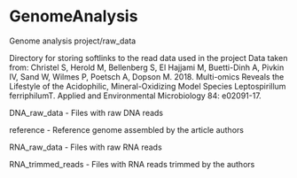 # GenomeAnalysis
Genome analysis project/raw_data

Directory for storing softlinks to the read data used in the project
Data taken from: 
Christel S, Herold M, Bellenberg S, El Hajjami M, Buetti-Dinh A, Pivkin IV, Sand W, Wilmes P, Poetsch A, Dopson M. 2018. Multi-omics Reveals the Lifestyle of the Acidophilic, Mineral-Oxidizing Model Species Leptospirillum ferriphilumT. Applied and Environmental Microbiology 84: e02091-17.

DNA_raw_data - Files with raw DNA reads
 
reference - Reference genome assembled by the article authors

RNA_raw_data - Files with raw RNA reads

RNA_trimmed_reads - Files with RNA reads trimmed by the authors

